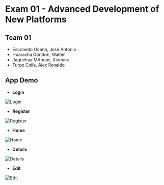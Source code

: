# Exam 01 - Advanced Development of New Platforms

## Team 01
- Escobedo Ocaña, José Antonio
- Huaracha Condori, Walter
- Jaquehua MAmani, Xiomara
- Turpo Coila, Alex Ronaldo 

## App Demo

- **Login**

![Login](https://github.com/AlexRTC1997/ADNP_Team01_Exam01/assets/64320646/d66ee695-8083-471f-bc6b-788342c18574)

- **Register**

![Register](https://github.com/AlexRTC1997/ADNP_Team01_Exam01/assets/64320646/8bc1c2b7-ad25-4532-9c22-8b31128c54e0)

- **Home**

![Home](https://github.com/AlexRTC1997/ADNP_Team01_Exam01/assets/64320646/0220d596-73cc-4dd4-8352-9f67ecfc53a0)

- **Details**

![Details](https://github.com/AlexRTC1997/ADNP_Team01_Exam01/assets/64320646/f794a244-440b-4db0-b44a-487370e3dba5)

- **Edit**

![Edit](https://github.com/AlexRTC1997/ADNP_Team01_Exam01/assets/64320646/04ab3259-cb4b-4278-9226-1ae6fa66708a)
